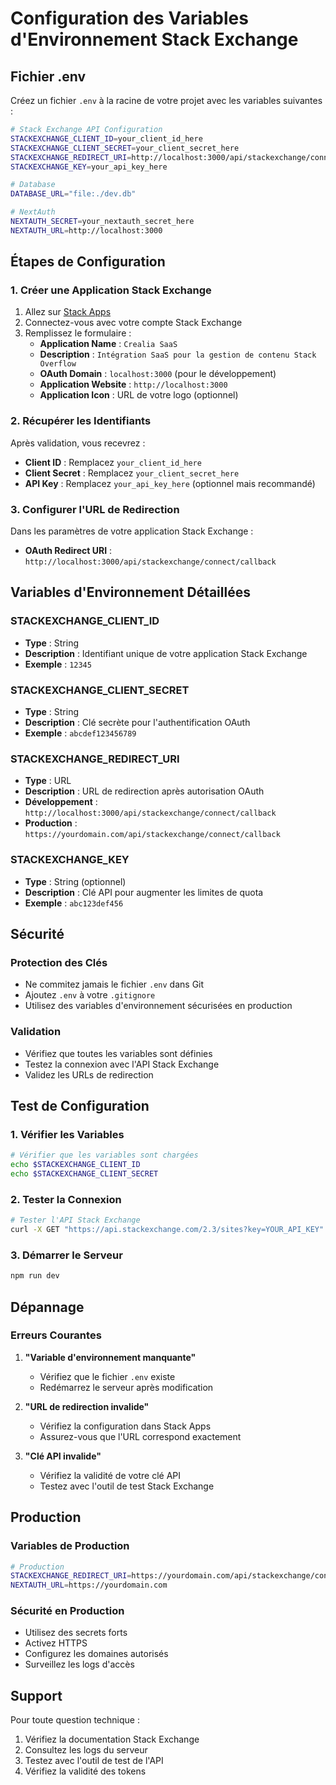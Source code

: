 # Configuration des Variables d'Environnement Stack Exchange

## Fichier .env

Créez un fichier `.env` à la racine de votre projet avec les variables suivantes :

```bash
# Stack Exchange API Configuration
STACKEXCHANGE_CLIENT_ID=your_client_id_here
STACKEXCHANGE_CLIENT_SECRET=your_client_secret_here
STACKEXCHANGE_REDIRECT_URI=http://localhost:3000/api/stackexchange/connect/callback
STACKEXCHANGE_KEY=your_api_key_here

# Database
DATABASE_URL="file:./dev.db"

# NextAuth
NEXTAUTH_SECRET=your_nextauth_secret_here
NEXTAUTH_URL=http://localhost:3000
```

## Étapes de Configuration

### 1. Créer une Application Stack Exchange

1. Allez sur [Stack Apps](https://stackapps.com/apps/oauth/register)
2. Connectez-vous avec votre compte Stack Exchange
3. Remplissez le formulaire :
   - **Application Name** : `Crealia SaaS`
   - **Description** : `Intégration SaaS pour la gestion de contenu Stack Overflow`
   - **OAuth Domain** : `localhost:3000` (pour le développement)
   - **Application Website** : `http://localhost:3000`
   - **Application Icon** : URL de votre logo (optionnel)

### 2. Récupérer les Identifiants

Après validation, vous recevrez :
- **Client ID** : Remplacez `your_client_id_here`
- **Client Secret** : Remplacez `your_client_secret_here`
- **API Key** : Remplacez `your_api_key_here` (optionnel mais recommandé)

### 3. Configurer l'URL de Redirection

Dans les paramètres de votre application Stack Exchange :
- **OAuth Redirect URI** : `http://localhost:3000/api/stackexchange/connect/callback`

## Variables d'Environnement Détaillées

### STACKEXCHANGE_CLIENT_ID
- **Type** : String
- **Description** : Identifiant unique de votre application Stack Exchange
- **Exemple** : `12345`

### STACKEXCHANGE_CLIENT_SECRET
- **Type** : String
- **Description** : Clé secrète pour l'authentification OAuth
- **Exemple** : `abcdef123456789`

### STACKEXCHANGE_REDIRECT_URI
- **Type** : URL
- **Description** : URL de redirection après autorisation OAuth
- **Développement** : `http://localhost:3000/api/stackexchange/connect/callback`
- **Production** : `https://yourdomain.com/api/stackexchange/connect/callback`

### STACKEXCHANGE_KEY
- **Type** : String (optionnel)
- **Description** : Clé API pour augmenter les limites de quota
- **Exemple** : `abc123def456`

## Sécurité

### Protection des Clés
- Ne commitez jamais le fichier `.env` dans Git
- Ajoutez `.env` à votre `.gitignore`
- Utilisez des variables d'environnement sécurisées en production

### Validation
- Vérifiez que toutes les variables sont définies
- Testez la connexion avec l'API Stack Exchange
- Validez les URLs de redirection

## Test de Configuration

### 1. Vérifier les Variables
```bash
# Vérifier que les variables sont chargées
echo $STACKEXCHANGE_CLIENT_ID
echo $STACKEXCHANGE_CLIENT_SECRET
```

### 2. Tester la Connexion
```bash
# Tester l'API Stack Exchange
curl -X GET "https://api.stackexchange.com/2.3/sites?key=YOUR_API_KEY"
```

### 3. Démarrer le Serveur
```bash
npm run dev
```

## Dépannage

### Erreurs Courantes

1. **"Variable d'environnement manquante"**
   - Vérifiez que le fichier `.env` existe
   - Redémarrez le serveur après modification

2. **"URL de redirection invalide"**
   - Vérifiez la configuration dans Stack Apps
   - Assurez-vous que l'URL correspond exactement

3. **"Clé API invalide"**
   - Vérifiez la validité de votre clé API
   - Testez avec l'outil de test Stack Exchange

## Production

### Variables de Production
```bash
# Production
STACKEXCHANGE_REDIRECT_URI=https://yourdomain.com/api/stackexchange/connect/callback
NEXTAUTH_URL=https://yourdomain.com
```

### Sécurité en Production
- Utilisez des secrets forts
- Activez HTTPS
- Configurez les domaines autorisés
- Surveillez les logs d'accès

## Support

Pour toute question technique :
1. Vérifiez la documentation Stack Exchange
2. Consultez les logs du serveur
3. Testez avec l'outil de test de l'API
4. Vérifiez la validité des tokens 